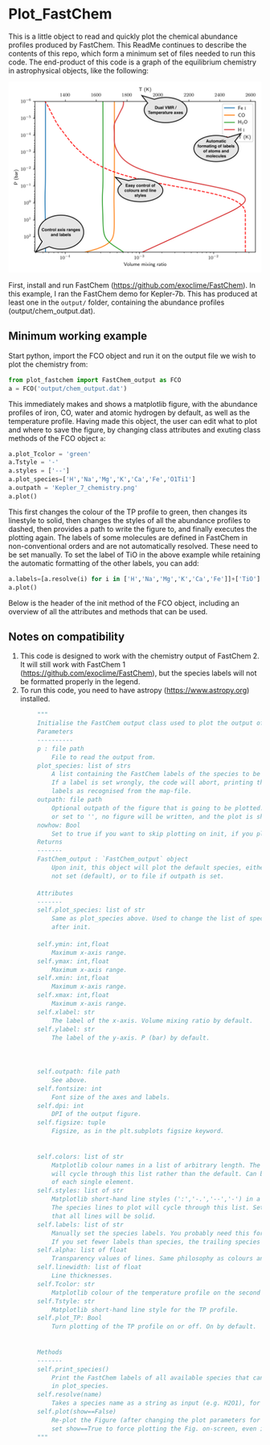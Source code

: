 # Plot_FastChem
This is a little object to read and quickly plot the chemical abundance profiles produced by FastChem. This ReadMe continues to describe the contents of this repo, which form a minimum set of files needed to run this code. The end-product of this code is a graph of the equilibrium chemistry in astrophysical objects, like the following:

![Chemistry of Kepler-7b](Kepler_7_chemistry.png)

First, install and run FastChem (<https://github.com/exoclime/FastChem>). In this example, I ran the FastChem demo for Kepler-7b. This has produced at least one in the `output/` folder, containing the abundance profiles (output/chem_output.dat).


## Minimum working example
Start python, import the FCO object and run it on the output file we wish to plot the chemistry from:

```python
from plot_fastchem import FastChem_output as FCO
a = FCO('output/chem_output.dat')
```

This immediately makes and shows a matplotlib figure, with the abundance profiles of iron, CO, water and atomic hydrogen by default, as well as the temperature profile. Having made this object, the user can edit what to plot and where to save the figure, by changing class attributes and exuting class methods of the FCO object `a`:

```python
a.plot_Tcolor = 'green'
a.Tstyle = '-'
a.styles = ['--']
a.plot_species=['H','Na','Mg','K','Ca','Fe','O1Ti1']
a.outpath = 'Kepler_7_chemistry.png'
a.plot()
```
This first changes the colour of the TP profile to green, then changes its linestyle to solid, then changes the styles of all the abundance profiles to dashed, then provides a path to write the figure to, and finally executes the plotting again. The labels of some molecules are defined in FastChem in non-conventional orders and are not automatically resolved. These need to be set manually. To set the label of TiO in the above example while retaining the automatic formatting of the other labels, you can add:

```python
a.labels=[a.resolve(i) for i in ['H','Na','Mg','K','Ca','Fe']]+['TiO']
a.plot()
```

Below is the header of the init method of the FCO object, including an overview of all the attributes and methods that can be used.

## Notes on compatibility
1) This code is designed to work with the chemistry output of FastChem 2. It will still work with FastChem 1 (<https://github.com/exoclime/FastChem>), but the species labels will not be formatted properly in the legend.
2) To run this code, you need to have astropy (<https://www.astropy.org>) installed.

```python
        """
        Initialise the FastChem output class used to plot the output of FastChem.
        Parameters
        ----------
        p : file path
            File to read the output from.
        plot_species: list of strs
            A list containing the FastChem labels of the species to be plotted.
            If a label is set wrongly, the code will abort, printing the available
            labels as recognised from the map-file.
        outpath: file path
            Optional outpath of the figure that is going to be plotted. If not set,
            or set to '', no figure will be written, and the plot is shown on screen instead (default).
        nowhow: Bool
            Set to true if you want to skip plotting on init, if you plan to call the .plot() method later.
        Returns
        -------
        FastChem_output : `FastChem_output` object
            Upon init, this object will plot the default species, either to screen if outpath is
            not set (default), or to file if outpath is set.

        Attributes
        -------
        self.plot_species: list of str
            Same as plot_species above. Used to change the list of species to plot
            after init.

        self.ymin: int,float
            Maximum x-axis range.
        self.ymax: int,float
            Maximum x-axis range.
        self.xmin: int,float
            Maximum x-axis range.
        self.xmax: int,float
            Maximum x-axis range.
        self.xlabel: str
            The label of the x-axis. Volume mixing ratio by default.
        self.ylabel: str
            The label of the y-axis. P (bar) by default.



        self.outpath: file path
            See above.
        self.fontsize: int
            Font size of the axes and labels.
        self.dpi: int
            DPI of the output figure.
        self.figsize: tuple
            Figsize, as in the plt.subplots figsize keyword.


        self.colors: list of str
            Matplotlib colour names in a list of arbitrary length. The species lines to plot
            will cycle through this list rather than the default. Can be used to specify the colour
            of each single element.
        self.styles: list of str
            Matplotlib short-hand line styles (':','-.','--','-') in a list of arbitrary length.
            The species lines to plot will cycle through this list. Set to '-' by default, meaning
            that all lines will be solid.
        self.labels: list of str
            Manually set the species labels. You probably need this for making paper-ready figures. If you set a label to '', the line will be ignored in the legend.
            If you set fewer labels than species, the trailing species will not make it into the legend.
        self.alpha: list of float
            Transparency values of lines. Same philosophy as colours and styles.
        self.linewidth: list of float
            Line thicknesses.
        self.Tcolor: str
            Matplotlib colour of the temperature profile on the second axis.
        self.Tstyle: str
            Matplotlib short-hand line style for the TP profile.
        self.plot_TP: Bool
            Turn plotting of the TP profile on or off. On by default.


        Methods
        -------
        self.print_species()
            Print the FastChem labels of all available species that can be included
            in plot_species.
        self.resolve(name)
            Takes a species name as a string as input (e.g. H2O1), for use in the figure legend.
        self.plot(show==False)
            Re-plot the Figure (after changing the plot parameters for instance).
            set show==True to force plotting the Fig. on-screen, even if outpath is set.
        """
```
